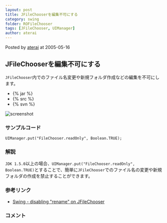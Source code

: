 ```yaml
---
layout: post
title: JFileChooserを編集不可にする
category: swing
folder: ROFileChooser
tags: [JFileChooser, UIManager]
author: aterai
---
```


Posted by [aterai](http://terai.xrea.jp/aterai.html) at 2005-05-16

## JFileChooserを編集不可にする
`JFileChooser`内でのファイル名変更や新規フォルダ作成などの編集を不可にします。

- {% jar %}
- {% src %}
- {% svn %}

<!-- dummy comment line for breaking list -->

![screenshot](http://lh4.ggpht.com/_9Z4BYR88imo/TQTR_zuU1UI/AAAAAAAAAiE/nZgj97xKO24/s800/ROFileChooser.png)

### サンプルコード
<pre class="prettyprint"><code>UIManager.put("FileChooser.readOnly", Boolean.TRUE);
</code></pre>

### 解説
`JDK 1.5.0`以上の場合、`UIManager.put("FileChooser.readOnly", Boolean.TRUE)`とすることで、簡単に`JFileChooser`でのファイル名の変更や新規フォルダの作成を禁止することができます。

### 参考リンク
- [Swing - disabling "rename" on JFileChooser](https://forums.oracle.com/thread/1377535)

<!-- dummy comment line for breaking list -->

### コメント
